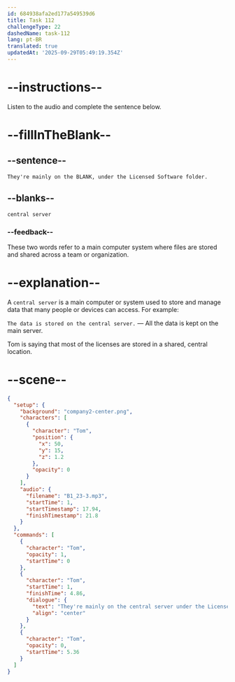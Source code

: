 ```yaml
---
id: 684938afa2ed177a549539d6
title: Task 112
challengeType: 22
dashedName: task-112
lang: pt-BR
translated: true
updatedAt: '2025-09-29T05:49:19.354Z'
---
```


<!-- (audio) Tom: They're mainly on the central server under the Licensed Software folder. -->

# --instructions--

Listen to the audio and complete the sentence below.

# --fillInTheBlank--

## --sentence--

`They're mainly on the BLANK, under the Licensed Software folder.`

## --blanks--

`central server`

### --feedback--

These two words refer to a main computer system where files are stored and shared across a team or organization.

# --explanation--

A `central server` is a main computer or system used to store and manage data that many people or devices can access. For example:

`The data is stored on the central server.` — All the data is kept on the main server.

Tom is saying that most of the licenses are stored in a shared, central location.

# --scene--

```json
{
  "setup": {
    "background": "company2-center.png",
    "characters": [
      {
        "character": "Tom",
        "position": {
          "x": 50,
          "y": 15,
          "z": 1.2
        },
        "opacity": 0
      }
    ],
    "audio": {
      "filename": "B1_23-3.mp3",
      "startTime": 1,
      "startTimestamp": 17.94,
      "finishTimestamp": 21.8
    }
  },
  "commands": [
    {
      "character": "Tom",
      "opacity": 1,
      "startTime": 0
    },
    {
      "character": "Tom",
      "startTime": 1,
      "finishTime": 4.86,
      "dialogue": {
        "text": "They're mainly on the central server under the Licensed Software folder.",
        "align": "center"
      }
    },
    {
      "character": "Tom",
      "opacity": 0,
      "startTime": 5.36
    }
  ]
}
```
